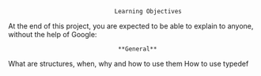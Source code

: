                                   Learning Objectives
At the end of this project, you are expected to be able to explain to anyone, without the help of Google:

                                   **General**
What are structures, when, why and how to use them
How to use typedef
